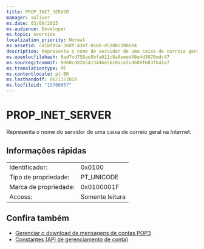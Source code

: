 ```yaml
---
title: PROP_INET_SERVER
manager: soliver
ms.date: 03/09/2015
ms.audience: Developer
ms.topic: overview
localization_priority: Normal
ms.assetid: cd1bf05a-30df-436f-856b-d5280c20b694
description: Representa o nome do servidor de uma caixa de correio geral na Internet.
ms.openlocfilehash: 6ed7cd758ae5bfa011c8a6eeed48e4d3870edc47
ms.sourcegitcommit: 9d60cd82b5413446e5bc8ace2cd689f683fb41a7
ms.translationtype: MT
ms.contentlocale: pt-BR
ms.lasthandoff: 06/11/2018
ms.locfileid: "19766057"
---
```

# <a name="propinetserver"></a>PROP_INET_SERVER

Representa o nome do servidor de uma caixa de correio geral na Internet.
  
## <a name="quick-info"></a>Informações rápidas

|||
|:-----|:-----|
|Identificador:  <br/> |0x0100  <br/> |
|Tipo de propriedade:  <br/> |PT_UNICODE  <br/> |
|Marca de propriedade:  <br/> |0x0100001F  <br/> |
|Access:  <br/> |Somente leitura  <br/> |
   
## <a name="see-also"></a>Confira também

- [Gerenciar o download de mensagens de contas POP3](managing-message-downloads-for-pop3-accounts.md) 
- [Constantes (API de gerenciamento de conta)](constants-account-management-api.md)

